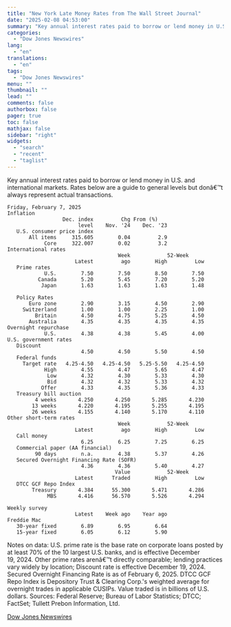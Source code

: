 ```yaml
---
title: "New York Late Money Rates from The Wall Street Journal"
date: "2025-02-08 04:53:00"
summary: "Key annual interest rates paid to borrow or lend money in U.S. and international markets. Rates below are a guide to general levels but donâ€™t always represent actual transactions.Friday, February 7, 2025 Inflation Dec. index Chg From (%) level Nov. '24 Dec. '23 U.S. consumer price index All items 315.605..."
categories:
  - "Dow Jones Newswires"
lang:
  - "en"
translations:
  - "en"
tags:
  - "Dow Jones Newswires"
menu: ""
thumbnail: ""
lead: ""
comments: false
authorbox: false
pager: true
toc: false
mathjax: false
sidebar: "right"
widgets:
  - "search"
  - "recent"
  - "taglist"
---
```


Key annual interest rates paid to borrow or lend money in U.S. and international markets. Rates below are a guide to general levels but donâ€™t always represent actual transactions.

```
Friday, February 7, 2025   
Inflation   
                  Dec. index         Chg From (%)   
                       level    Nov. '24    Dec. '23   
   U.S. consumer price index   
       All items     315.605        0.04         2.9   
            Core     322.007        0.02         3.2   
International rates   
                                    Week            52-Week   
                      Latest         ago        High         Low   
   Prime rates   
            U.S.        7.50        7.50        8.50        7.50   
          Canada        5.20        5.45        7.20        5.20   
           Japan        1.63        1.63        1.63        1.48   
   
   Policy Rates   
       Euro zone        2.90        3.15        4.50        2.90   
     Switzerland        1.00        1.00        2.25        1.00   
         Britain        4.50        4.75        5.25        4.50   
       Australia        4.35        4.35        4.35        4.35   
Overnight repurchase   
            U.S.        4.38        4.38        5.45        4.00   
U.S. government rates   
   Discount   
                        4.50        4.50        5.50        4.50   
   Federal funds   
     Target rate   4.25-4.50   4.25-4.50   5.25-5.50   4.25-4.50   
            High        4.55        4.47        5.65        4.47   
             Low        4.32        4.30        5.33        4.30   
             Bid        4.32        4.32        5.33        4.32   
           Offer        4.33        4.35        5.36        4.33   
   Treasury bill auction   
         4 weeks       4.250       4.250       5.285       4.230   
        13 weeks       4.220       4.195       5.255       4.195   
        26 weeks       4.155       4.140       5.170       4.110   
Other short-term rates   
                                    Week            52-Week   
                      Latest         ago        High         Low   
   Call money   
                        6.25        6.25        7.25        6.25   
   Commercial paper (AA financial)   
         90 days        n.a.        4.38        5.37        4.26   
   Secured Overnight Financing Rate (SOFR)   
                        4.36        4.36        5.40        4.27   
                                   Value            52-Week   
                      Latest      Traded        High         Low   
   DTCC GCF Repo Index   
        Treasury       4.384      55.300       5.471       4.286   
             MBS       4.416      56.570       5.526       4.294   
   
Weekly survey   
                      Latest    Week ago    Year ago   
Freddie Mac   
   30-year fixed        6.89        6.95        6.64   
   15-year fixed        6.05        6.12        5.90 
```

Notes on data: U.S. prime rate is the base rate on corporate loans posted by at least 70% of the 10 largest U.S. banks, and is effective December 19, 2024. Other prime rates arenâ€™t directly comparable; lending practices vary widely by location; Discount rate is effective December 19, 2024. Secured Overnight Financing Rate is as of February 6, 2025. DTCC GCF Repo Index is Depository Trust & Clearing Corp.'s weighted average for overnight trades in applicable CUSIPs. Value traded is in billions of U.S. dollars. Sources: Federal Reserve; Bureau of Labor Statistics; DTCC; FactSet; Tullett Prebon Information, Ltd.

[Dow Jones Newswires](https://www.tradingview.com/news/DJN_DN20250207009905:0/)
